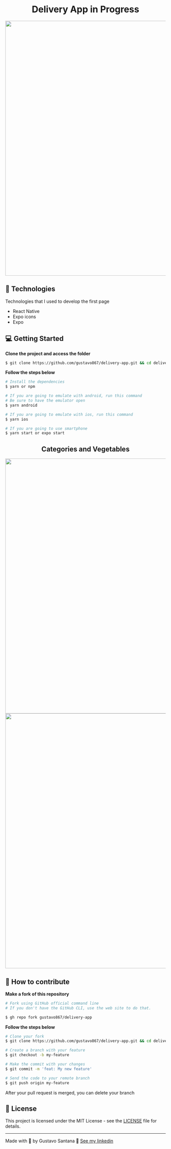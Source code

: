 <div align="center">
<h1>Delivery App in Progress</h1>
<img src="https://user-images.githubusercontent.com/63013756/86883536-87a5be80-c0c8-11ea-9eb4-f40fabdb2519.png" height="800"></img>
</div>

## 🚀 Technologies
Technologies that I used to develop the first page
- React Native
- Expo icons
- Expo

## 💻 Getting Started

**Clone the project and access the folder**

```bash
$ git clone https://github.com/gustavo867/delivery-app.git && cd delivery-app
```

**Follow the steps below**

```bash
# Install the dependencies
$ yarn or npm

# If you are going to emulate with android, run this command
# Be sure to have the emulator open
$ yarn android

# If you are going to emulate with ios, run this command
$ yarn ios

# If you are going to use smartphone 
$ yarn start or expo start
```

<div align="center">
<h2>Categories  and Vegetables</h2>
  <img src="https://user-images.githubusercontent.com/63013756/87097933-a0bf8400-c21c-11ea-947e-cdfb8bca5007.png" height="800"></img>
  <img src="https://user-images.githubusercontent.com/63013756/87096673-b97a6a80-c219-11ea-9458-546e57118ceb.png" height="800"></img>
</div>

## 🤔 How to contribute

**Make a fork of this repository**

```bash
# Fork using GitHub official command line
# If you don't have the GitHub CLI, use the web site to do that.

$ gh repo fork gustavo867/delivery-app
```

**Follow the steps below**

```bash
# Clone your fork
$ git clone https://github.com/gustavo867/delivery-app.git && cd delivery-app

# Create a branch with your feature
$ git checkout -b my-feature

# Make the commit with your changes
$ git commit -m 'feat: My new feature'

# Send the code to your remote branch
$ git push origin my-feature
```

After your pull request is merged, you can delete your branch

 
## 📝 License

This project is licensed under the MIT License - see the [LICENSE](LICENSE) file for details.

---

Made with 💜 by Gustavo Santana 👋 [See my linkedin](https://www.linkedin.com/in/gustavo-santana-83ba611a6/)